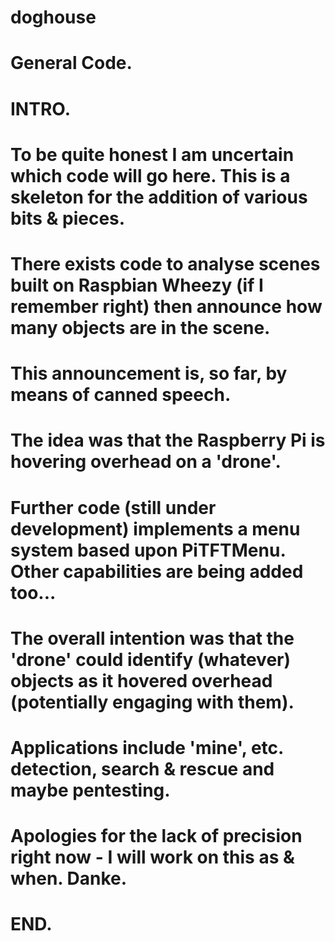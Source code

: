 # doghouse
# General Code.
# INTRO.
# 
# To be quite honest I am uncertain which code will go here. This is a skeleton for the addition of various bits & pieces.
# There exists code to analyse scenes built on Raspbian Wheezy (if I remember right) then announce how many objects are in the scene.
# This announcement is, so far, by means of canned speech.
# The idea was that the Raspberry Pi is hovering overhead on a 'drone'.
# Further code (still under development) implements a menu system based upon PiTFTMenu. Other capabilities are being added too...
# The overall intention was that the 'drone' could identify (whatever) objects as it hovered overhead (potentially engaging with them).
# Applications include 'mine', etc. detection, search & rescue and **maybe** pentesting.
# Apologies for the lack of precision right now - I will work on this as & when. Danke.
# END.
